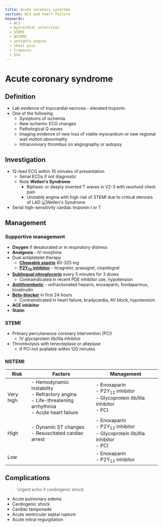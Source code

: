 ```yaml
---
title: Acute coronary syndrome
section: ACS and heart failure
keywords:
  - ACS
  - myocardial infarction
  - STEMI
  - NSTEMI
  - unstable angina
  - chest pain
  - troponin
  - ECG
---
```


# Acute coronary syndrome

## Definition

- Lab evidence of myocardial necrosis - elevated troponin
- One of the following
  - Symptoms of ischemia
  - New ischemic ECG changes
  - Pathological Q waves
  - Imaging evidence of new loss of viable myocardium or new regional wall motion abnormality
  - Intracoronary thrombus on angiography or autopsy

## Investigation

- 12-lead ECG within 10 minutes of presentation
  - Serial ECGs if not diagnostic
  - Note **Wellen's Syndrome**
    - Biphasic or deeply inverted T waves in V2-3 with resolved chest pain
    - Unstable angina with high risk of STEMI due to critical stenosis of LAD
    ![Wellen's Syndrome](https://litfl.com/wp-content/uploads/2018/08/Evolution-of-T-wave-inversion-A-D-after-coronary-reperfusion-in-STEMI-reperfusion-and-in-Wellens-syndrome-NSTEMI.png)
- Serial high-sensitivity cardiac troponin I or T

## Management

### Supportive management

- **Oxygen** if desaturated or in respiratory distress
- **Analgesia** - IV morphine
- Dual antiplatelet therapy
  - [**Chewable aspirin**](../treatments/antiplatelet) 80-325 mg
  - [**P2Y<sub>12</sub> inhibitor**](../treatments/antiplatelet) - ticagrelor, prasugrel, clopidogrel
- [**Sublingual nitroglycerin**](../treatments/nitroglycerin) every 5 minutes for 3 doses
  - Contraindicated in recent PDE inhibitor use, hypotension
- [**Antithrombotic**](../treatments/antithrombotic) - unfractionated heparin, enoxaparin, fondaparinux, bivalirudin
- [**Beta-blocker**](../treatments/beta-blocker) in first 24 hours
  - Contraindicated in heart failure, bradycardia, AV block, hypotension
- **ACE inhibitor**
- **Statin**

### STEMI

- Primary percutaneous coronary intervention (PCI)
  - IV glycoprotein IIb/IIIa inhibitor
- Thrombolysis with tenecteplase or alteplase
  - If PCI not available within 120 minutes

### NSTEMI

| Risk      | Factors                                                                                                    | Management                                                                                 |
|-----------|------------------------------------------------------------------------------------------------------------|--------------------------------------------------------------------------------------------|
| Very high | - Hemodynamic instability<br>- Refractory angina<br>- Life-threatening arrhythmia<br>- Acute heart failure | - Enoxaparin<br>- P2Y<sub>12</sub> inhibitor<br>- Glycoprotein IIb/IIIa inhibitor<br>- PCI |
| High      | - Dynamic ST changes<br>- Resuscitated cardiac arrest                                                      | - Enoxaparin<br>- P2Y<sub>12</sub> inhibitor<br>- Glycoprotein IIb/IIIa inhibitor<br>- PCI |
| Low       |                                                                                                            | - Enoxaparin<br>- P2Y<sub>12</sub> inhibitor                                               |

## Complications

> Urgent echo if cardiogenic shock

- Acute pulmonary edema
- Cardiogenic shock
- Cardiac tamponade
- Acute ventricular septal rupture
- Acute mitral regurgitation
